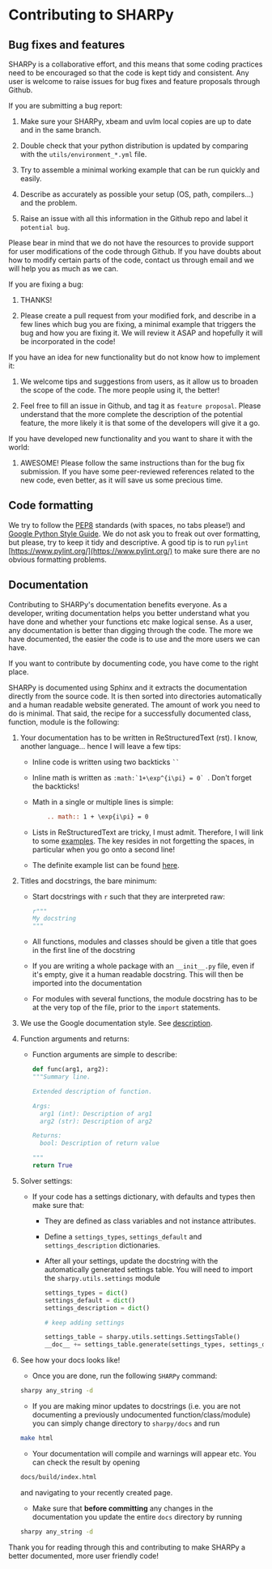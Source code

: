 # Contributing to SHARPy
## Bug fixes and features

SHARPy is a collaborative effort, and this means that some coding practices need
to be encouraged so that the code is kept tidy and consistent. Any user is welcome
to raise issues for bug fixes and feature proposals through Github.

If you are submitting a bug report:

1. Make sure your SHARPy, xbeam and uvlm local copies are up to date and in the
same branch.

2. Double check that your python distribution is updated by comparing with 
the `utils/environment_*.yml` file.

3. Try to assemble a minimal working example that can be run quickly and easily.

4. Describe as accurately as possible your setup (OS, path, compilers...) and
the problem.

5. Raise an issue with all this information in the Github repo and label it
`potential bug`.

Please bear in mind that we do not have the resources to provide support for
user modifications of the code through Github. If you have doubts about how to modify certain
parts of the code, contact us through email and we will help you as much as we can.

If you are fixing a bug:

1. THANKS!

2. Please create a pull request from your modified fork, and describe in a few
lines which bug you are fixing, a minimal example that triggers the bug and how you
are fixing it. We will review it ASAP and hopefully it will be incorporated in the
code!

If you have an idea for new functionality but do not know how to implement it:

1. We welcome tips and suggestions from users, as it allow us to broaden the scope
of the code. The more people using it, the better!

2. Feel free to fill an issue in Github, and tag it as `feature proposal`. Please
understand that the more complete the description of the potential feature, the more
likely it is that some of the developers will give it a go.

If you have developed new functionality and you want to share it with the world:

1. AWESOME! Please follow the same instructions than for the bug fix submission.
If you have some peer-reviewed references related to the new code, even better, as
it will save us some precious time.

## Code formatting

We try to follow the [PEP8](https://www.python.org/dev/peps/pep-0008/) standards
(with spaces, no tabs please!) and [Google Python Style Guide](http://google.github.io/styleguide/pyguide.html).
We do not ask you to freak out over formatting, but please, try to keep it tidy and
descriptive. A good tip is to run `pylint` [https://www.pylint.org/](https://www.pylint.org/)
to make sure there are no obvious formatting problems.




## Documentation

Contributing to SHARPy's documentation benefits everyone. As a developer, writing documentation helps you better 
understand what you have done and whether your functions etc make logical sense. As a user, any documentation is better 
than digging through the code. The more we have documented, the easier the code is to use and the more users we can 
have.

If you want to contribute by documenting code, you have come to the right place. 

SHARPy is documented using Sphinx and it extracts the documentation directly from the source code. It is then sorted
into directories automatically and a human readable website generated. The amount of work you need to do is minimal. 
That said, the recipe for a successfully documented class, function, module is the following:

1. Your documentation has to be written in ReStructuredText (rst). I know, another language... hence I will leave
    a few tips:
    
    - Inline code is written using two backticks ` `` `
    
    - Inline math is written as ``:math:`1+\exp^{i\pi} = 0` ``. Don't forget the backticks!
        
    - Math in a single or multiple lines is simple:
        
        ```rst
            .. math:: 1 + \exp{i\pi} = 0
        ```    
    
    - Lists in ReStructuredText are tricky, I must admit. Therefore, I will link to some
     [examples](http://docutils.sourceforge.net/docs/user/rst/quickref.html#enumerated-lists). The key resides in not 
     forgetting the spaces, in particular when you go onto a second line!
     
    - The definite example list can be found [here](http://docutils.sourceforge.net/docs/user/rst/quickref.html).
    
2. Titles and docstrings, the bare minimum:       
    - Start docstrings with `r` such that they are interpreted raw:
            
        ```python
        r"""
        My docstring
        """
        ```
    - All functions, modules and classes should be given a title that goes in the first line of the docstring
    
    - If you are writing a whole package with an `__init__.py` file, even if it's empty, give it a human readable
    docstring. This will then be imported into the documentation
    
    - For modules with several functions, the module docstring has to be at the very top of the file, prior to the 
    `import` statements.
    
2. We use the Google documentation style. See [description](https://google.github.io/styleguide/pyguide.html#38-comments-and-docstrings).
        
3. Function arguments and returns:
    
    - Function arguments are simple to describe:
        ```python
        def func(arg1, arg2):
        """Summary line.

        Extended description of function.

        Args:
          arg1 (int): Description of arg1
          arg2 (str): Description of arg2

        Returns:
          bool: Description of return value

        """
        return True
       ```

4. Solver settings:

    - If your code has a settings dictionary, with defaults and types then make sure that:
        
        - They are defined as class variables and not instance attributes. 
        
        - Define a `settings_types`, `settings_default` and `settings_description` dictionaries.
        
        - After all your settings, update the docstring with the automatically generated settings table. You will need
        to import the `sharpy.utils.settings` module
        
            ```python
            settings_types = dict()
            settings_default = dict()
            settings_description = dict()

            # keep adding settings
  
            settings_table = sharpy.utils.settings.SettingsTable()
            __doc__ += settings_table.generate(settings_types, settings_default ,settings_description)
            ```

5. See how your docs looks like!
    
    - Once you are done, run the following ``SHARPy`` command:
    ```bash
    sharpy any_string -d
    ```
    
    - If you are making minor updates to docstrings (i.e. you are not documenting a previously undocumented
    function/class/module) you can simply change directory to  `sharpy/docs` and run 
    ```bash
    make html
    ```
    
    - Your documentation will compile and warnings will appear etc. You can check the result by opening
    ```bash
    docs/build/index.html
    ```
    and navigating to your recently created page.
    
    - Make sure that **before committing** any changes in the documentation you update the entire ``docs`` directory
    by running
    ```bash
    sharpy any_string -d
    ```
    
Thank you for reading through this and contributing to make SHARPy a better documented, more user friendly code!

